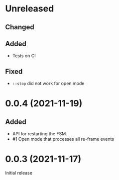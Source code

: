 # Unreleased

## Changed

## Added
- Tests on CI

## Fixed
- `::stop` did not work for open mode

# 0.0.4 (2021-11-19)

## Added
- API for restarting the FSM.
- #1 Open mode that processes all re-frame events


# 0.0.3 (2021-11-17)

Initial release

